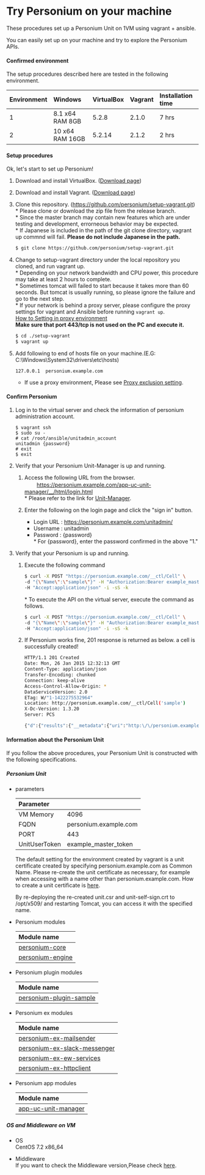 # Try Personium on your machine  

These procedures set up a Personium Unit on 1VM using vagrant + ansible.  

You can easily set up on your machine and try to explore the Personium APIs.

#### Confirmed environment  
The setup procedures described here are tested in the following environment.

| Environment| Windows        | VirtualBox  | Vagrant | Installation time |
|:-----------|:---------------|:------------|:--------|:---------------|
| 1          | 8.1 x64 RAM 8GB | 5.2.8 | 2.1.0 | 7 hrs |
| 2          | 10 x64 RAM 16GB | 5.2.14 | 2.1.2 | 2 hrs |  

#### Setup procedures  

Ok, let's start to set up Personium!

1. Download and install VirtualBox. ([Download page](https://www.virtualbox.org/wiki/Downloads))  

1. Download and install Vagrant. ([Download page](https://www.vagrantup.com/downloads.html))  

1. Clone this repository. (https://github.com/personium/setup-vagrant.git)  
\* Please clone or download the zip file from the release branch.  
\* Since the master branch may contain new features which are under testing and development, errorneous behavior may be expected.  
\* If Japanese is included in the path of the git clone directory, vagrant up commnd will fail. **Please do not include Japanese in the path.**

    ```bash
    $ git clone https://github.com/personium/setup-vagrant.git
    ```

1. Change to setup-vagrant directory under the local repository you cloned, and run vagrant up.  
\* Depending on your network bandwidth and CPU power, this procedure may take at least 2 hours to complete.  
\* Sometimes tomcat will failed to start because it takes more than 60 seconds. But tomcat is usually running, so please ignore the failure and go to the next step.  
\* If your network is behind a proxy server, please configure the proxy settings for vagrant and Ansible before running `vagrant up`.  
[How to Setting in proxy environment](How_to_Setting_in_proxy_environment.md "")  
  **Make sure that port 443/tcp is not used on the PC and execute it.**

    ```bash
    $ cd ./setup-vagrant
    $ vagrant up
    ```

1. Add following to end of hosts file on your machine.(E.G: C:\Windows\System32\drivers\etc\hosts)  

    ```
    127.0.0.1  personium.example.com
    ```

    * If use a proxy environment, Please see [Proxy exclusion setting](https://personium.io/docs/en/server-operator/proxy_exclusion_setting.html).  

#### Confirm Personium

1. Log in to the virtual server and check the information of personium administration account.

   ```console
   $ vagrant ssh
   $ sudo su -
   # cat /root/ansible/unitadmin_account
   unitadmin {password}
   # exit
   $ exit
   ```

1. Verify that your Personium Unit-Manager is up and running.
    1. Access the following URL from the browser.   
　    　https://personium.example.com/app-uc-unit-manager/__/html/login.html  
        \* Please refer to the link for [Unit-Manager](https://github.com/personium/app-uc-unit-manager "").  

    1. Enter the following on the login page and click the "sign in" button.  
       * Login URL      : https://personium.example.com/unitadmin/  
       * Username       : unitadmin  
       * Password       : {password}  
       \* For {password}, enter the password confirmed in the above "1."

1. Verify that your Personium is up and running.  
    1. Execute the following command  

        ```bash
        $ curl -X POST "https://personium.example.com/__ctl/Cell" \  
        -d "{\"Name\":\"sample\"}" -H "Authorization:Bearer example_master_token" \  
        -H "Accept:application/json" -i -sS -k
        ```

        \* To execute the API on the virtual server, execute the command as follows.  

        ```bash
        $ curl -X POST "https://personium.example.com/__ctl/Cell" \  
        -d "{\"Name\":\"sample\"}" -H "Authorization:Bearer example_master_token" \  
        -H "Accept:application/json" -i -sS -k
        ```

    1. If Personium works fine, 201 response is returned as below. a cell is successfully created!  

        ```bash
        HTTP/1.1 201 Created
        Date: Mon, 26 Jan 2015 12:32:13 GMT
        Content-Type: application/json
        Transfer-Encoding: chunked
        Connection: keep-alive
        Access-Control-Allow-Origin: *
        DataServiceVersion: 2.0
        ETag: W/"1-1422275532964"
        Location: http://personium.example.com/__ctl/Cell('sample')
        X-Dc-Version: 1.3.20
        Server: PCS

        {"d":{"results":{"__metadata":{"uri":"http:\/\/personium.example.com\/__ctl\/Cell('sample')","etag":"W\/\"1-1422275532964\"","type":"UnitCtl.Cell"},"Name":"sample","__published":"\/Date(1422275532964)\/","__updated":"\/Date(1422275532964)\/"}}}
        ```


#### Information about the Personium Unit  
If you follow the above procedures, your Personium Unit is constructed with the following specifications.

##### Personium Unit  

* parameters  

    |Parameter    |                     |
    |:------------|---------------------|
    |VM Memory    |4096                 |
    |FQDN         |personium.example.com|
    |PORT         |443                  |
    |UnitUserToken|example_master_token |

    The default setting for the environment created by vagrant is a unit certificate created by specifying personium.example.com as Common Name.
    Please re-create the unit certificate as necessary, for example when accessing with a name other than personium.example.com.
    How to create a unit certificate is [here](https://github.com/personium/ansible/blob/master/How_to_generate_Self-signed_Unit_Certificate.md).

    By re-deploying the re-created unit.csr and unit-self-sign.crt to /opt/x509/ and restarting Tomcat, you can access it with the specified name.

* Personium modules  

    |Module name                    |
    |:------------------------------|
    |[personium-core](https://github.com/personium/personium-core)                 |
    |[personium-engine](https://github.com/personium/personium-engine)               |

* Personium plugin modules  

    |Module name                    |
    |:------------------------------|
    |[personium-plugin-sample](https://github.com/personium/personium-plugin-sample)        |

* Personium ex modules  

    |Module name                    |
    |:------------------------------|
    |[personium-ex-mailsender](https://github.com/personium/personium-ex-mailsender)        |
    |[personium-ex-slack-messenger](https://github.com/personium/personium-ex-slack-messenger)   |
    |[personium-ex-ew-services](https://github.com/personium/personium-ex-ew-services)       |
    |[personium-ex-httpclient](https://github.com/personium/personium-ex-httpclient)        |

* Personium app modules

    |Module name                    |
    |:------------------------------|
    |[app-uc-unit-manager](https://github.com/personium/app-uc-unit-manager)            |

##### OS and Middleware on VM

* OS  
CentOS 7.2 x86_64

* Middleware  
If you want to check the Middleware version,Please check [here](https://github.com/personium/ansible#middleware-on-vm).  
